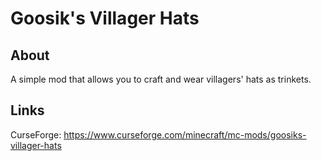 # Goosik's Villager Hats

## About

A simple mod that allows you to craft and wear villagers' hats as trinkets.

## Links

CurseForge: https://www.curseforge.com/minecraft/mc-mods/goosiks-villager-hats
